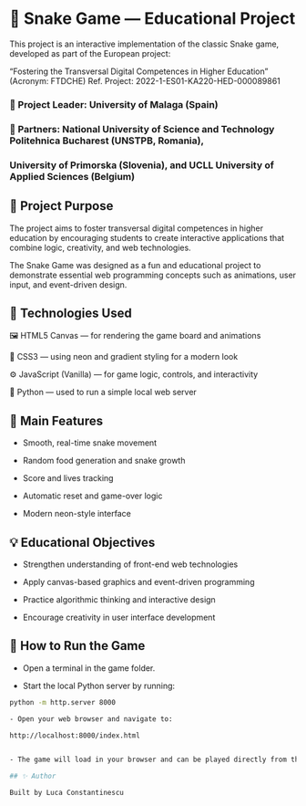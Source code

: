 # 🐍 Snake Game — Educational Project

This project is an interactive implementation of the classic Snake game, developed as part of the European project:

“Fostering the Transversal Digital Competences in Higher Education” (Acronym: FTDCHE)
Ref. Project: 2022-1-ES01-KA220-HED-000089861

### 📘 Project Leader: University of Malaga (Spain)
### 🤝 Partners: National University of Science and Technology Politehnica Bucharest (UNSTPB, Romania),
### University of Primorska (Slovenia), and UCLL University of Applied Sciences (Belgium)

## 🎯 Project Purpose

The project aims to foster transversal digital competences in higher education by encouraging students to create interactive applications that combine logic, creativity, and web technologies.

The Snake Game was designed as a fun and educational project to demonstrate essential web programming concepts such as animations, user input, and event-driven design.

## 🧩 Technologies Used

🖼️ HTML5 Canvas — for rendering the game board and animations

🎨 CSS3 — using neon and gradient styling for a modern look

⚙️ JavaScript (Vanilla) — for game logic, controls, and interactivity

🐍 Python — used to run a simple local web server

## 🚀 Main Features

- Smooth, real-time snake movement

- Random food generation and snake growth

- Score and lives tracking

- Automatic reset and game-over logic

- Modern neon-style interface

## 💡 Educational Objectives

- Strengthen understanding of front-end web technologies

- Apply canvas-based graphics and event-driven programming

- Practice algorithmic thinking and interactive design

- Encourage creativity in user interface development

## 🧠 How to Run the Game

- Open a terminal in the game folder.

- Start the local Python server by running:

 ```bash
python -m http.server 8000

- Open your web browser and navigate to:

http://localhost:8000/index.html


- The game will load in your browser and can be played directly from the local server.

## ✨ Author

Built by Luca Constantinescu
